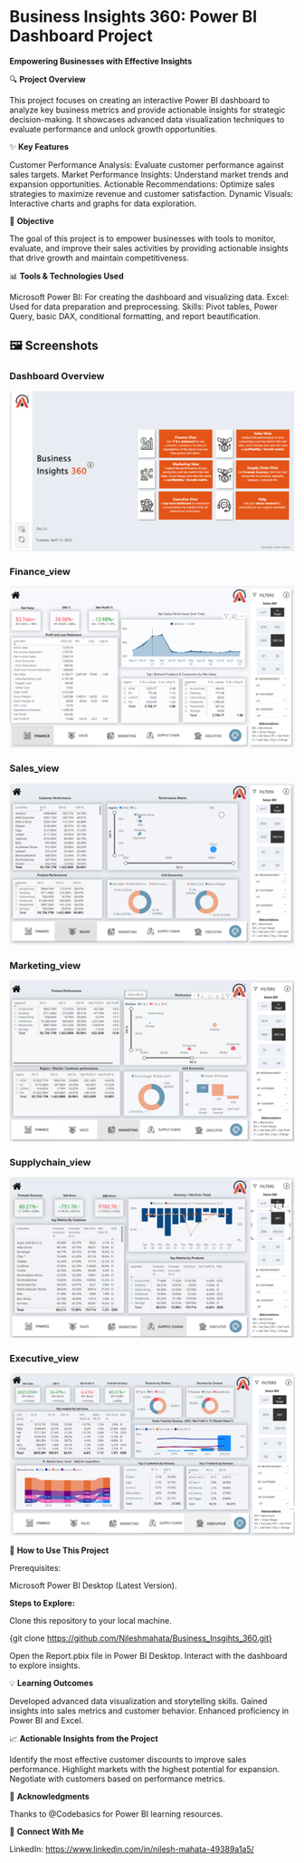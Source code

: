 # Business Insights 360: Power BI Dashboard Project
**Empowering Businesses with Effective Insights**

🔍 **Project Overview**

This project focuses on creating an interactive Power BI dashboard to analyze key business metrics and provide actionable insights for strategic decision-making. It showcases advanced data visualization techniques to evaluate performance and unlock growth opportunities.

✨ **Key Features**

Customer Performance Analysis: Evaluate customer performance against sales targets.
Market Performance Insights: Understand market trends and expansion opportunities.
Actionable Recommendations: Optimize sales strategies to maximize revenue and customer satisfaction.
Dynamic Visuals: Interactive charts and graphs for data exploration.

🎯 **Objective**

The goal of this project is to empower businesses with tools to monitor, evaluate, and improve their sales activities by providing actionable insights that drive growth and maintain competitiveness.


📊 **Tools & Technologies Used**

Microsoft Power BI: For creating the dashboard and visualizing data.
Excel: Used for data preparation and preprocessing.
Skills: Pivot tables, Power Query, basic DAX, conditional formatting, and report beautification.

## 🖼️ Screenshots  

### Dashboard Overview  
![Dashboard Overview](assets/screenshots/Dashboard_overview.png)  

### Finance_view
![Market Insights](assets/screenshots/Finance_view.png)

### Sales_view
![Market Insights](assets/screenshots/Sales_view.png)

### Marketing_view
![Market Insights](assets/screenshots/Marketing_view.png)

### Supplychain_view
![Market Insights](assets/screenshots/Supplychain_view.png)

### Executive_view  
![Customer Analysis](assets/screenshots/Executive_view.png)  


🚀 **How to Use This Project**

Prerequisites:

Microsoft Power BI Desktop (Latest Version).

**Steps to Explore:**

Clone this repository to your local machine.

{git clone https://github.com/Nileshmahata/Business_Insgihts_360.git}

Open the Report.pbix file in Power BI Desktop.
Interact with the dashboard to explore insights.

💡 **Learning Outcomes**

Developed advanced data visualization and storytelling skills.
Gained insights into sales metrics and customer behavior.
Enhanced proficiency in Power BI and Excel.

📈 **Actionable Insights from the Project**

Identify the most effective customer discounts to improve sales performance.
Highlight markets with the highest potential for expansion.
Negotiate with customers based on performance metrics.

🙏 **Acknowledgments**

Thanks to @Codebasics for Power BI learning resources.

🌟 **Connect With Me**

LinkedIn: https://www.linkedin.com/in/nilesh-mahata-49389a1a5/

